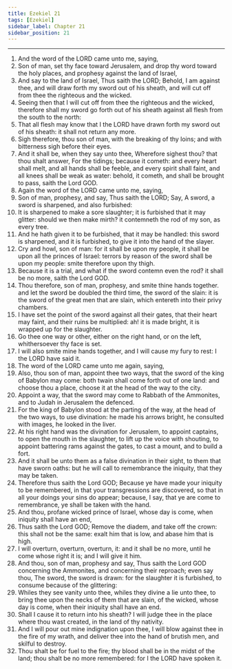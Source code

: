 ```yaml
---
title: Ezekiel 21
tags: [Ezekiel]
sidebar_label: Chapter 21
sidebar_position: 21
---
```


---
1. And the word of the LORD came unto me, saying,
2. Son of man, set thy face toward Jerusalem, and drop thy word toward the holy places, and prophesy against the land of Israel,
3. And say to the land of Israel, Thus saith the LORD; Behold, I am against thee, and will draw forth my sword out of his sheath, and will cut off from thee the righteous and the wicked.
4. Seeing then that I will cut off from thee the righteous and the wicked, therefore shall my sword go forth out of his sheath against all flesh from the south to the north:
5. That all flesh may know that I the LORD have drawn forth my sword out of his sheath: it shall not return any more.
6. Sigh therefore, thou son of man, with the breaking of thy loins; and with bitterness sigh before their eyes.
7. And it shall be, when they say unto thee, Wherefore sighest thou? that thou shalt answer, For the tidings; because it cometh: and every heart shall melt, and all hands shall be feeble, and every spirit shall faint, and all knees shall be weak as water: behold, it cometh, and shall be brought to pass, saith the Lord GOD.
8. Again the word of the LORD came unto me, saying,
9. Son of man, prophesy, and say, Thus saith the LORD; Say, A sword, a sword is sharpened, and also furbished:
10. It is sharpened to make a sore slaughter; it is furbished that it may glitter: should we then make mirth? it contemneth the rod of my son, as every tree.
11. And he hath given it to be furbished, that it may be handled: this sword is sharpened, and it is furbished, to give it into the hand of the slayer.
12. Cry and howl, son of man: for it shall be upon my people, it shall be upon all the princes of Israel: terrors by reason of the sword shall be upon my people: smite therefore upon thy thigh.
13. Because it is a trial, and what if the sword contemn even the rod? it shall be no more, saith the Lord GOD.
14. Thou therefore, son of man, prophesy, and smite thine hands together. and let the sword be doubled the third time, the sword of the slain: it is the sword of the great men that are slain, which entereth into their privy chambers.
15. I have set the point of the sword against all their gates, that their heart may faint, and their ruins be multiplied: ah! it is made bright, it is wrapped up for the slaughter.
16. Go thee one way or other, either on the right hand, or on the left, whithersoever thy face is set.
17. I will also smite mine hands together, and I will cause my fury to rest: I the LORD have said it.
18. The word of the LORD came unto me again, saying,
19. Also, thou son of man, appoint thee two ways, that the sword of the king of Babylon may come: both twain shall come forth out of one land: and choose thou a place, choose it at the head of the way to the city.
20. Appoint a way, that the sword may come to Rabbath of the Ammonites, and to Judah in Jerusalem the defenced.
21. For the king of Babylon stood at the parting of the way, at the head of the two ways, to use divination: he made his arrows bright, he consulted with images, he looked in the liver.
22. At his right hand was the divination for Jerusalem, to appoint captains, to open the mouth in the slaughter, to lift up the voice with shouting, to appoint battering rams against the gates, to cast a mount, and to build a fort.
23. And it shall be unto them as a false divination in their sight, to them that have sworn oaths: but he will call to remembrance the iniquity, that they may be taken.
24. Therefore thus saith the Lord GOD; Because ye have made your iniquity to be remembered, in that your transgressions are discovered, so that in all your doings your sins do appear; because, I say, that ye are come to remembrance, ye shall be taken with the hand.
25. And thou, profane wicked prince of Israel, whose day is come, when iniquity shall have an end,
26. Thus saith the Lord GOD; Remove the diadem, and take off the crown: this shall not be the same: exalt him that is low, and abase him that is high.
27. I will overturn, overturn, overturn, it: and it shall be no more, until he come whose right it is; and I will give it him.
28. And thou, son of man, prophesy and say, Thus saith the Lord GOD concerning the Ammonites, and concerning their reproach; even say thou, The sword, the sword is drawn: for the slaughter it is furbished, to consume because of the glittering:
29. Whiles they see vanity unto thee, whiles they divine a lie unto thee, to bring thee upon the necks of them that are slain, of the wicked, whose day is come, when their iniquity shall have an end.
30. Shall I cause it to return into his sheath? I will judge thee in the place where thou wast created, in the land of thy nativity.
31. And I will pour out mine indignation upon thee, I will blow against thee in the fire of my wrath, and deliver thee into the hand of brutish men, and skilful to destroy.
32. Thou shalt be for fuel to the fire; thy blood shall be in the midst of the land; thou shalt be no more remembered: for I the LORD have spoken it.